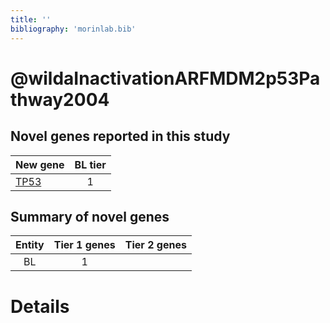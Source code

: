 ```yaml
---
title: ''
bibliography: 'morinlab.bib'
---
```


# @wildaInactivationARFMDM2p53Pathway2004
## Novel genes reported in this study

|New gene|BL tier|
|:-|:-:|
|[TP53](TP53)|1 |

## Summary of novel genes

|Entity| Tier 1 genes| Tier 2 genes|
|:-:|:-:|:-:|
|BL|1||

# Details

